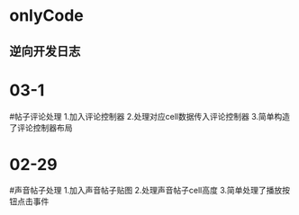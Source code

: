 # onlyCode
## 逆向开发日志

# 03-1
#帖子评论处理
    1.加入评论控制器
    2.处理对应cell数据传入评论控制器
    3.简单构造了评论控制器布局

# 02-29
#声音帖子处理
    1.加入声音帖子贴图
    2.处理声音帖子cell高度
    3.简单处理了播放按钮点击事件

